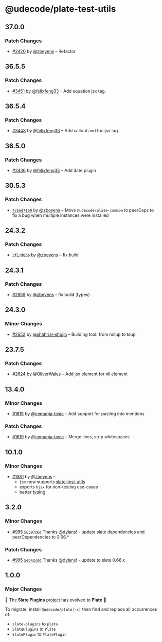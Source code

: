 # @udecode/plate-test-utils

## 37.0.0

### Patch Changes

- [#3420](https://github.com/udecode/plate/pull/3420) by [@zbeyens](https://github.com/zbeyens) – Refactor

## 36.5.5

### Patch Changes

- [#3451](https://github.com/udecode/plate/pull/3451) by [@felixfeng33](https://github.com/felixfeng33) – Add equation jsx tag.

## 36.5.4

### Patch Changes

- [#3448](https://github.com/udecode/plate/pull/3448) by [@felixfeng33](https://github.com/felixfeng33) – Add callout and toc jsx tag.

## 36.5.0

### Patch Changes

- [#3436](https://github.com/udecode/plate/pull/3436) by [@felixfeng33](https://github.com/felixfeng33) – Add date plugin

## 30.5.3

### Patch Changes

- [`4cbed7159`](https://github.com/udecode/plate/commit/4cbed7159d51f7427051686e45bcf2a8899aeede) by [@zbeyens](https://github.com/zbeyens) – Move `@udecode/plate-common` to peerDeps to fix a bug when multiple instances were installed

## 24.3.2

### Patch Changes

- [`3f17d0bb`](https://github.com/udecode/plate/commit/3f17d0bbcd9e31437d1f1325c8458cac2db0e3da) by [@zbeyens](https://github.com/zbeyens) – fix build

## 24.3.1

### Patch Changes

- [#2659](https://github.com/udecode/plate/pull/2659) by [@zbeyens](https://github.com/zbeyens) – fix build (types)

## 24.3.0

### Minor Changes

- [#2652](https://github.com/udecode/plate/pull/2652) by [@shahriar-shojib](https://github.com/shahriar-shojib) – Building tool: from rollup to tsup

## 23.7.5

### Patch Changes

- [#2624](https://github.com/udecode/plate/pull/2624) by [@OliverWales](https://github.com/OliverWales) – Add jsx element for nli element

## 13.4.0

### Minor Changes

- [#1615](https://github.com/udecode/plate/pull/1615) by [@nemanja-tosic](https://github.com/nemanja-tosic) – Add support for pasting into mentions

### Patch Changes

- [#1619](https://github.com/udecode/plate/pull/1619) by [@nemanja-tosic](https://github.com/nemanja-tosic) – Merge lines, strip whitespaces

## 10.1.0

### Minor Changes

- [#1381](https://github.com/udecode/plate/pull/1381) by [@zbeyens](https://github.com/zbeyens) –
  - `jsx` now supports [slate-test-utils](https://github.com/mwood23/slate-test-utils)
  - exports `hjsx` for non-testing use-cases
  - better typing

## 3.2.0

### Minor Changes

- [#995](https://github.com/udecode/plate/pull/995) [`58387c6d`](https://github.com/udecode/plate/commit/58387c6d34e86be7880999b40a9105b6178f4ce4) Thanks [@dylans](https://github.com/dylans)! - update slate dependencies and peerDependencies to 0.66.\*

### Patch Changes

- [#995](https://github.com/udecode/plate/pull/995) [`5eb42cdd`](https://github.com/udecode/plate/commit/5eb42cdd47db4fd41936420b86b0bf7df9a8aa09) Thanks [@dylans](https://github.com/dylans)! - update to slate 0.66.x

## 1.0.0

### Major Changes

🎉 The **Slate Plugins** project has evolved to **Plate** 🎉

To migrate, install `@udecode/plate[-x]` then find and replace all
occurrences of:

- `slate-plugins` to `plate`
- `SlatePlugins` to `Plate`
- `SlatePlugin` to `PlatePlugin`
